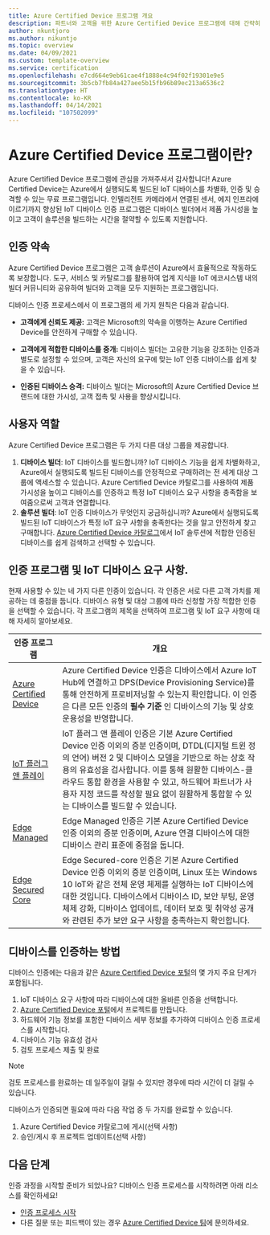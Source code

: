 ```yaml
---
title: Azure Certified Device 프로그램 개요
description: 파트너와 고객을 위한 Azure Certified Device 프로그램에 대해 간략히 설명합니다. 이 리소스를 사용하여 디바이스 인증 프로세스를 시작합니다. IoT 디바이스 요구 사항에서 디바이스 게시에 이르기까지 디바이스를 인증하는 방법을 알아보세요.
author: nkuntjoro
ms.author: nikuntjo
ms.topic: overview
ms.date: 04/09/2021
ms.custom: template-overview
ms.service: certification
ms.openlocfilehash: e7cd664e9eb61cae4f1888e4c94f02f19301e9e5
ms.sourcegitcommit: 3b5cb7fb84a427aee5b15fb96b89ec213a6536c2
ms.translationtype: HT
ms.contentlocale: ko-KR
ms.lasthandoff: 04/14/2021
ms.locfileid: "107502099"
---
```

# <a name="what-is-the-azure-certified-device-program"></a>Azure Certified Device 프로그램이란?

Azure Certified Device 프로그램에 관심을 가져주셔서 감사합니다! Azure Certified Device는 Azure에서 실행되도록 빌드된 IoT 디바이스를 차별화, 인증 및 승격할 수 있는 무료 프로그램입니다. 인텔리전트 카메라에서 연결된 센서, 에지 인프라에 이르기까지 향상된 IoT 디바이스 인증 프로그램은 디바이스 빌더에서 제품 가시성을 높이고 고객이 솔루션을 빌드하는 시간을 절약할 수 있도록 지원합니다.

## <a name="our-certification-promise"></a>인증 약속

Azure Certified Device 프로그램은 고객 솔루션이 Azure에서 효율적으로 작동하도록 보장합니다. 도구, 서비스 및 카탈로그를 활용하여 업계 지식을 IoT 에코시스템 내의 빌더 커뮤니티와 공유하여 빌더와 고객을 모두 지원하는 프로그램입니다.

디바이스 인증 프로세스에서 이 프로그램의 세 가지 원칙은 다음과 같습니다.

- **고객에게 신뢰도 제공:** 고객은 Microsoft의 약속을 이행하는 Azure Certified Device를 안전하게 구매할 수 있습니다.

- **고객에게 적합한 디바이스를 중개:** 디바이스 빌더는 고유한 기능을 강조하는 인증과 별도로 설정할 수 있으며, 고객은 자신의 요구에 맞는 IoT 인증 디바이스를 쉽게 찾을 수 있습니다.

- **인증된 디바이스 승격:** 디바이스 빌더는 Microsoft의 Azure Certified Device 브랜드에 대한 가시성, 고객 접촉 및 사용을 향상시킵니다.

## <a name="user-roles"></a>사용자 역할

Azure Certified Device 프로그램은 두 가지 다른 대상 그룹을 제공합니다.

1. **디바이스 빌더**: IoT 디바이스를 빌드합니까? IoT 디바이스 기능을 쉽게 차별화하고, Azure에서 실행되도록 빌드된 디바이스를 안정적으로 구매하려는 전 세계 대상 그룹에 액세스할 수 있습니다. Azure Certified Device 카탈로그를 사용하여 제품 가시성을 높이고 디바이스를 인증하고 특정 IoT 디바이스 요구 사항을 충족함을 보여줌으로써 고객과 연결합니다.
1.  **솔루션 빌더**: IoT 인증 디바이스가 무엇인지 궁금하십니까? Azure에서 실행되도록 빌드된 IoT 디바이스가 특정 IoT 요구 사항을 충족한다는 것을 알고 안전하게 찾고 구매합니다. [Azure Certified Device 카탈로그](https://devicecatalog.azure.com/)에서 IoT 솔루션에 적합한 인증된 디바이스를 쉽게 검색하고 선택할 수 있습니다.

## <a name="our-certification-programs-and-iot-device-requirements"></a>인증 프로그램 및 IoT 디바이스 요구 사항.

현재 사용할 수 있는 네 가지 다른 인증이 있습니다. 각 인증은 서로 다른 고객 가치를 제공하는 데 중점을 둡니다. 디바이스 유형 및 대상 그룹에 따라 신청할 가장 적합한 인증을 선택할 수 있습니다. 각 프로그램의 제목을 선택하여 프로그램 및 IoT 요구 사항에 대해 자세히 알아보세요.

| 인증 프로그램         |  개요                      |
------------------------------|-------------------------------------------------|
| [Azure Certified Device](program-requirements-azure-certified-device.md)          | Azure Certified Device 인증은 디바이스에서 Azure IoT Hub에 연결하고 DPS(Device Provisioning Service)를 통해 안전하게 프로비저닝할 수 있는지 확인합니다. 이 인증은 다른 모든 인증의 **필수 기준** 인 디바이스의 기능 및 상호 운용성을 반영합니다.          |
| [IoT 플러그 앤 플레이](program-requirements-pnp.md) | IoT 플러그 앤 플레이 인증은 기본 Azure Certified Device 인증 이외의 증분 인증이며, DTDL(디지털 트윈 정의 언어) 버전 2 및 디바이스 모델을 기반으로 하는 상호 작용의 유효성을 검사합니다. 이를 통해 원활한 디바이스-클라우드 통합 환경을 사용할 수 있고, 하드웨어 파트너가 사용자 지정 코드를 작성할 필요 없이 원활하게 통합할 수 있는 디바이스를 빌드할 수 있습니다.  |
| [Edge Managed](program-requirements-edge-managed.md) | Edge Managed 인증은 기본 Azure Certified Device 인증 이외의 증분 인증이며, Azure 연결 디바이스에 대한 디바이스 관리 표준에 중점을 둡니다.  |
| [Edge Secured Core](program-requirements-edge-secured-core.md)                             | Edge Secured-core 인증은 기본 Azure Certified Device 인증 이외의 증분 인증이며, Linux 또는 Windows 10 IoT와 같은 전체 운영 체제를 실행하는 IoT 디바이스에 대한 것입니다. 디바이스에서 디바이스 ID, 보안 부팅, 운영 체제 강화, 디바이스 업데이트, 데이터 보호 및 취약성 공개와 관련된 추가 보안 요구 사항을 충족하는지 확인합니다. |

## <a name="how-to-certify-your-device"></a>디바이스를 인증하는 방법

디바이스 인증에는 다음과 같은 [Azure Certified Device 포털](https://certify.azure.com)의 몇 가지 주요 단계가 포함됩니다.

1. IoT 디바이스 요구 사항에 따라 디바이스에 대한 올바른 인증을 선택합니다.
1. [Azure Certified Device 포털](https://certify.azure.com)에서 프로젝트를 만듭니다.
1. 하드웨어 기능 정보를 포함한 디바이스 세부 정보를 추가하여 디바이스 인증 프로세스를 시작합니다.
1. 디바이스 기능 유효성 검사
1. 검토 프로세스 제출 및 완료

> [!Note]
> 검토 프로세스를 완료하는 데 일주일이 걸릴 수 있지만 경우에 따라 시간이 더 걸릴 수 있습니다.

디바이스가 인증되면 필요에 따라 다음 작업 중 두 가지를 완료할 수 있습니다. 

1. Azure Certified Device 카탈로그에 게시(선택 사항)
1. 승인/게시 후 프로젝트 업데이트(선택 사항)

## <a name="next-steps"></a>다음 단계

인증 과정을 시작할 준비가 되었나요? 디바이스 인증 프로세스를 시작하려면 아래 리소스를 확인하세요!

- [인증 프로세스 시작](tutorial-00-selecting-your-certification.md)
- 다른 질문 또는 피드백이 있는 경우 [Azure Certified Device 팀](mailto:iotcert@microsoft.com)에 문의하세요.